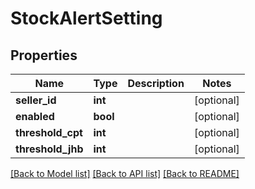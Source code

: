 # StockAlertSetting

## Properties
Name | Type | Description | Notes
------------ | ------------- | ------------- | -------------
**seller_id** | **int** |  | [optional] 
**enabled** | **bool** |  | [optional] 
**threshold_cpt** | **int** |  | [optional] 
**threshold_jhb** | **int** |  | [optional] 

[[Back to Model list]](../README.md#documentation-for-models) [[Back to API list]](../README.md#documentation-for-api-endpoints) [[Back to README]](../README.md)


